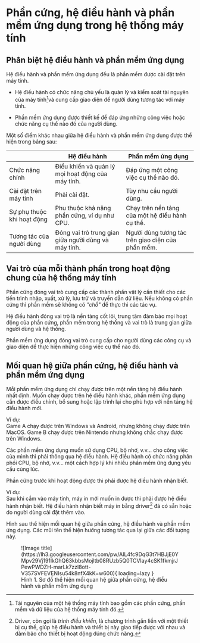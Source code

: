 # Phần cứng, hệ điều hành và phần mềm ứng dụng trong hệ thống máy tính

## Phân biệt hệ điều hành và phần mềm ứng dụng

Hệ điều hành và phần mềm ứng dụng đều là phần mềm được cài đặt trên máy tính.  

- Hệ điều hành có chức năng chủ yếu là quản lý và kiểm soát tài nguyên của máy tính[^1]và cung cấp giao diện để người dùng tương tác với máy tính.  

[^1]: Tài nguyên của một hệ thống máy tính bao gồm các phần cứng, phần mềm và dữ liệu của hệ thống máy tính đó. 

- Phần mềm ứng dụng được thiết kế để đáp ứng những công việc hoặc chức năng cụ thể nào đó của người dùng.

Một số điểm khác nhau giữa hệ điều hành và phần mềm ứng dụng được thể hiện trong bảng sau:  

| &nbsp; | Hệ điều hành | Phần mềm ứng dụng |
| --- | --- | --- |
| Chức năng chính | Điều khiển và quản lý mọi hoạt động của máy tính. | Đáp ứng một công việc cụ thể nào đó. |	
| Cài đặt trên máy tính | Phải cài đặt. | Tùy nhu cầu người dùng. |
| Sự phụ thuộc khi hoạt động | Phụ thuộc khả năng phần cứng, ví dụ như CPU. | Chạy trên nền tảng của một hệ điều hành cụ thể. |
| Tương tác của người dùng | Đóng vai trò trung gian giữa người dùng và máy tính. | Người dùng tương tác trên giao diện của phần mềm. |

## Vai trò của mỗi thành phần trong hoạt động chung của hệ thống máy tính

Phần cứng đóng vai trò cung cấp các thành phần vật lý cần thiết cho các tiến trình nhập, xuất, xử lý, lưu trữ và truyền dẫn dữ liệu. Nếu không có phần cứng thì phần mềm sẽ không có *"chỗ"* để thực thi các tác vụ.  

Hệ điều hành đóng vai trò là nền tảng cốt lõi, trung tâm đảm bảo mọi hoạt động của phần cứng, phần mềm trong hệ thống và vai trò là trung gian giữa người dùng và hệ thống.  

Phần mềm ứng dụng đóng vai trò cung cấp cho người dùng các công cụ và giao diện để thực hiện những công việc cụ thể nào đó.  

## Mối quan hệ giữa phần cứng, hệ điều hành và phần mềm ứng dụng

Mỗi phần mềm ứng dụng chỉ chạy được trên một nền tảng hệ điều hành nhất định. Muốn chạy được trên hệ điều hành khác, phần mềm ứng dụng cần được điều chỉnh, bổ sung hoặc lập trình lại cho phù hợp với nền tảng hệ điều hành mới.  

Ví dụ:  
Game A chạy được trên Windows và Android, nhưng không chạy được trên MacOS. Game B chạy được trên Nintendo nhưng không chắc chạy được trên Windows.  

Các phần mềm ứng dụng muốn sử dụng CPU, bộ nhớ, v.v... cho công việc của mình thì phải thông qua hệ điều hành. Hệ điều hành có chức năng phân phối CPU, bộ nhớ, v.v... một cách hợp lý khi nhiều phần mềm ứng dụng yêu cầu cùng lúc.

Phần cứng trước khi hoạt động được thì phải được hệ điều hành nhận biết.  

Ví dụ:  
Sau khi cắm vào máy tính, máy in mới muốn in được thì phải được hệ điều hành nhận biết. Hệ điều hành nhận biết máy in bằng driver[^2] đã có sẵn hoặc do người dùng cài đặt thêm vào.  

[^2]: Driver, còn gọi là *trình điều khiển*, là chương trình gắn liền với một thiết bị cụ thể, giúp hệ điều hành và thiết bị này giao tiếp được với nhau và đảm bảo cho thiết bị hoạt động đúng chức năng. 

Hình sau thể hiện mối quan hệ giữa phần cứng, hệ điều hành và phần mềm ứng dụng. Các mũi tên thể hiện hướng tương tác qua lại giữa các đối tượng này.  

<figure markdown>
  ![Image title](https://lh3.googleusercontent.com/pw/AIL4fc9DqG3t7HBJjE0YMpv29Vj191lkGhQ63kbbsMojltb08RUzb5Q0TCVIay4cSK1fkmjrJPewPWDZH-marLk7zzl8ott-V357SVFEVENIsu54k8nfX4kK=w600){ loading=lazy }
  <figcaption>Hình 1. Sơ đồ thể hiện mối quan hệ giữa phần cứng, hệ điều hành và phần mềm ứng dụng</figcaption>
</figure>

